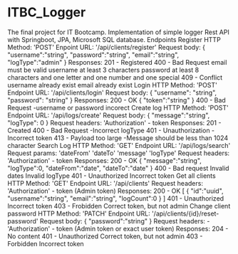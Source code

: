 # ITBC_Logger
The final project for IT Bootcamp. Implementation of simple logger Rest API with Springboot, JPA, Microsoft SQL database.
Endpoints
Register
HTTP Method: 'POST'
Enpoint URL: '/api/clients/register'
Request body:
{
  "username":"string",
  "password":"string",
  "email":"string",
  "logType":"admin"
}
Responses:
201 - Registered
400 - Bad Request
email must be valid
username at least 3 characters
password at least 8 characters and one letter and one number and one special
409 - Conflict
username already exist
email already exist
Login
HTTP Method: 'POST'
Endpoint URL: '/api/clients/login'
Request body:
{
  "username": "string",
  "password": "string"
}
Responses:
200 - OK
{
    "token":"string"
 }
400 - Bad Request -username or password incorect
Create log
HTTP Method: 'POST'
Endpoint URL: '/api/logs/create'
Request body:
{
  "message":"string",
  "logType": 0
}
Request headers:
'Authorization' - token
Responses:
201 - Created
400 - Bad Request -Incorrect logType
401 - Unauthorization -Incorrect token
413 - Payload too large -Message should be less than 1024 character
Search Log
HTTP Method: 'GET'
Endpoint URL: '/api/logs/search'
Request params:
'dateFrom'
'dateTo'
'message'
'logType'
Request headers:
'Authorization' - token
Responses:
200 - OK
{
  "message":"string",
  "logType":0,
  "dateFrom":"date",
  "dateTo":"date"
}
400 - Bad request
Invalid dates
Invalid logType
401 - Unauthorized
Incorrect token
Get all clients
HTTP Method: 'GET'
Endpoint URL: '/api/clients'
Request headers:
'Authorization' - token (Admin token)
Responses:
200 - OK
[
  {
    "id":"uuid",
    "username":"string",
    "email":"string",
    "logCount":0
  }
]
401 - Unauthorized
Incorrect token
403 - Frobidden
Correct token, but not admin
Change client password
HTTP Method: 'PATCH'
Endpoint URL: '/api/clients/{id}/reset-password'
Request body:
  {
    "password":"string"
  }
Request headers: -'Authorization' - token (Admin token or exact user token)
Responses:
204 - No content
401 - Unauthorized
Correct token, but not admin
403 - Forbidden
Incorrect token
